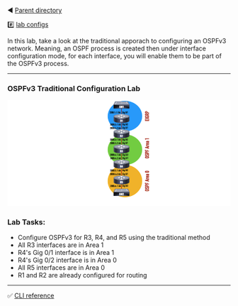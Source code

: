 ◀️ [Parent directory](../) 

#️⃣ [lab configs](./ospf+trad+config.yaml)

In this lab, take a look at the traditional apporach to configuring an OSPFv3 network.  Meaning, an OSPF process is created then under interface configuration mode, for each interface, you will enable them to be part of the OSPFv3 process.

---

### OSPFv3 Traditional Configuration Lab

![Lab topology](https://github.com/tech-zero/assets/blob/main/images/traditional-ospfv3.png)

### Lab Tasks:
- Configure OSPFv3 for R3, R4, and R5 using the traditional method
- All R3 interfaces are in Area 1
- R4's Gig 0/1 interface is in Area 1
- R4's Gig 0/2 interface is in Area 0
- All R5 interfaces are in Area 0
- R1 and R2 are already configured for routing

---

:white_check_mark: [CLI reference](https://github.com/tech-zero/assets/blob/main/solutions/32b-ospf-rfilter.md)
